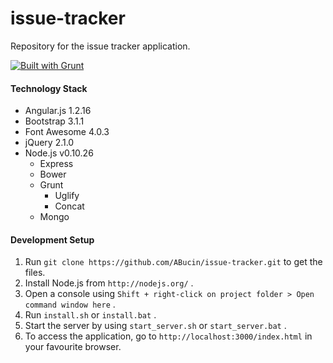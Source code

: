issue-tracker
=============

Repository for the issue tracker application.

[![Built with Grunt](https://cdn.gruntjs.com/builtwith.png)](http://gruntjs.com/)

#### Technology Stack

* Angular.js 1.2.16
* Bootstrap 3.1.1
* Font Awesome 4.0.3
* jQuery 2.1.0
* Node.js v0.10.26
  * Express
  * Bower
  * Grunt
  	* Uglify
	* Concat
  * Mongo

#### Development Setup

1. Run `git clone https://github.com/ABucin/issue-tracker.git` to get the files.
2. Install Node.js from `http://nodejs.org/` .
3. Open a console using `Shift + right-click on project folder > Open command window here` .
4. Run `install.sh` or `install.bat` .
5. Start the server by using `start_server.sh` or `start_server.bat` .
6. To access the application, go to `http://localhost:3000/index.html` in your favourite browser.